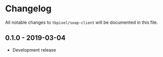 # Changelog

All notable changes to `tbpixel/soap-client` will be documented in this file.

## 0.1.0 - 2019-03-04

- Development release
